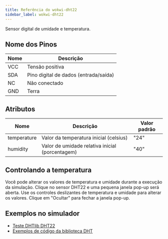 ```yaml
---
title: Referência do wokwi-dht22
sidebar_label: wokwi-dht22
---
```


Sensor digital de umidade e temperatura.

<wokwi-dht22 />

## Nome dos Pinos

| Nome | Descrição                             |
| ---- | ------------------------------------- |
| VCC  | Tensão positiva                       |
| SDA  | Pino digital de dados (entrada/saída) |
| NC   | Não conectado                         |
| GND  | Terra                                 |

## Atributos

| Nome        | Descrição                                       | Valor padrão  |
| ----------- | ----------------------------------------------- | ------------- |
| temperature | Valor da temperatura inicial (celsius)          | "24"          |
| humidity    | Valor de umidade relativa inicial (porcentagem) | "40"          |

## Controlando a temperatura

Você pode alterar os valores de temperatura e umidade durante a execução da simulação.
Clique no sensor DHT22 e uma pequena janela pop-up será aberta.
Use os controles deslizantes de temperatura e umidade para alterar os valores.
Clique em "Ocultar" para fechar a janela pop-up.

## Exemplos no simulador

- [Teste DHTlib DHT22](https://wokwi.com/arduino/libraries/DHTlib/dht22_test)
- [Exemplos de código da biblioteca DHT](https://wokwi.com/arduino/libraries/DHT-sensor-library)
